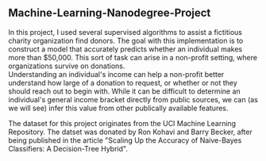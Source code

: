 ## Machine-Learning-Nanodegree-Project

In this project, I used several supervised algorithms to assist a fictitious charity organization find donors. The goal with this implementation is to construct a model that
accurately predicts whether an individual makes more than $50,000. This sort of task can arise in a non-profit setting, where organizations survive on donations.  
Understanding an individual's income can help a non-profit better understand how large of a donation to request, or whether or not they should reach out to begin with. While it
can be difficult to determine an individual's general income bracket directly from public sources, we can (as we will see) infer this value from other publically available
features.

The dataset for this project originates from the UCI Machine Learning Repository. The datset was donated by Ron Kohavi and Barry Becker, after being published in the article
"Scaling Up the Accuracy of Naive-Bayes Classifiers: A Decision-Tree Hybrid".

